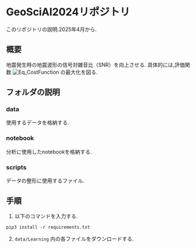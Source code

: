 # GeoSciAI2024リポジトリ
このリポジトリの説明.2025年4月から.

## 概要
地震発生時の地震波形の信号対雑音比（SNR）を向上させる.
具体的には,評価関数
![Eq_CostFunction](https://github.com/user-attachments/assets/4d569abf-9ef1-4e23-8886-f6096b815020)
の最大化を図る.

## フォルダの説明
### data
使用するデータを格納する.

### notebook
分析に使用したnotebookを格納する.

### scripts
データの整形に使用するファイル.

## 手順
1. 以下のコマンドを入力する.
~~~
pip3 install -r requirements.txt
~~~

2. `data/Learning` 内の各ファイルをダウンロードする.
